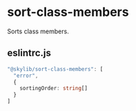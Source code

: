 # sort-class-members

Sorts class members.

## eslintrc.js

```ts
"@skylib/sort-class-members": [
  "error",
  {
    sortingOrder: string[]
  }
]
```

